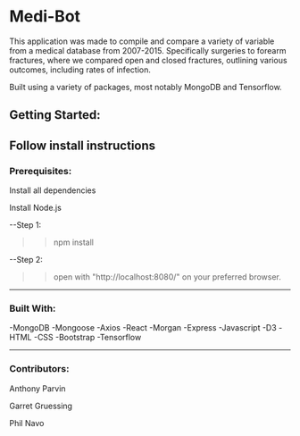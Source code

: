 # Medi-Bot

This application was made to compile and compare a variety of variable from a medical database from 2007-2015. Specifically surgeries to forearm fractures, where we compared open and closed fractures, outlining various outcomes, including rates of infection.

Built using a variety of packages, most notably MongoDB and Tensorflow.

## Getting Started: 
Follow install instructions 
-------------
### Prerequisites:

Install all dependencies 

Install Node.js

--Step 1: 
>> npm install

--Step 2: 
>> open with "http://localhost:8080/" on your preferred browser.

--------------

### Built With: 

-MongoDB
-Mongoose
-Axios
-React
-Morgan
-Express
-Javascript
-D3
-HTML
-CSS
-Bootstrap
-Tensorflow


------------

### Contributors:

Anthony Parvin

Garret Gruessing

Phil Navo


